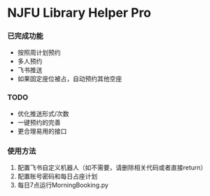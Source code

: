 # NJFU Library Helper Pro

### 已完成功能
- 按照周计划预约
- 多人预约
- 飞书推送
- 如果固定座位被占，自动预约其他空座

### TODO

- 优化推送形式/次数
- 一键预约的完善
- 更合理易用的接口

### 使用方法

1. 配置飞书自定义机器人（如不需要，请删除相关代码或者直接return）
2. 配置账号密码和每日占座计划
3. 每日7点运行MorningBooking.py